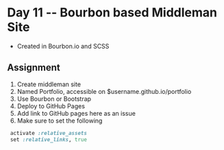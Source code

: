 Day 11 -- Bourbon based Middleman Site
============================

* Created in Bourbon.io and SCSS


Assignment
----------

1. Create middleman site
2. Named Portfolio, accessible on $username.github.io/portfolio
3. Use Bourbon or Bootstrap 
4. Deploy to GitHub Pages
5. Add link to GitHub pages here as an issue
6. Make sure to set the following

```ruby
 activate :relative_assets
 set :relative_links, true
```


